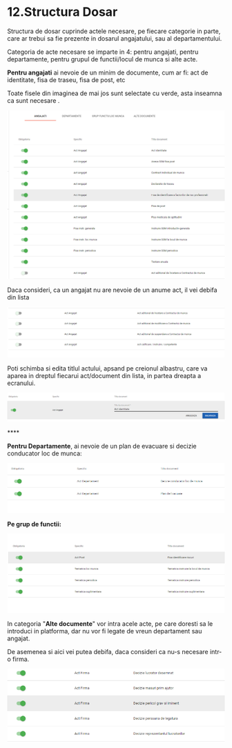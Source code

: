 # 12.Structura Dosar

Structura de dosar cuprinde actele necesare, pe fiecare categorie in parte, care ar trebui sa fie prezente in dosarul angajatului, sau al departamentului.

 Categoria de acte necesare se imparte in 4: pentru angajati, pentru departamente, pentru grupul de functii/locul de munca si alte acte.



**Pentru angajati** ai nevoie de un minim de documente, cum ar fi: act de identitate, fisa de traseu, fisa de post, etc

Toate fisele din imaginea de mai jos sunt selectate cu verde, asta inseamna ca sunt necesare . 

![](../.gitbook/assets/image%20%28118%29.png)

Daca consideri, ca un angajat nu are nevoie de un anume act, il vei debifa din lista

![](../.gitbook/assets/image%20%28115%29.png)

Poti schimba si edita titlul actului, apsand pe creionul albastru, care va aparea in dreptul fiecarui act/document din lista, in partea dreapta a ecranului.

![](../.gitbook/assets/image%20%28119%29.png)

\*\*\*\*

**Pentru Departamente**, ai nevoie de un plan de evacuare si decizie conducator loc de munca:

![](../.gitbook/assets/image%20%28111%29.png)

**Pe grup de functii:**

![](../.gitbook/assets/image%20%28113%29.png)

In categoria "**Alte documente**" vor intra acele acte, pe care doresti sa le introduci in platforma, dar nu vor fi legate de vreun departament sau angajat.

De asemenea si aici vei putea debifa, daca consideri ca nu-s necesare intr-o firma.

![](../.gitbook/assets/image%20%28116%29.png)













